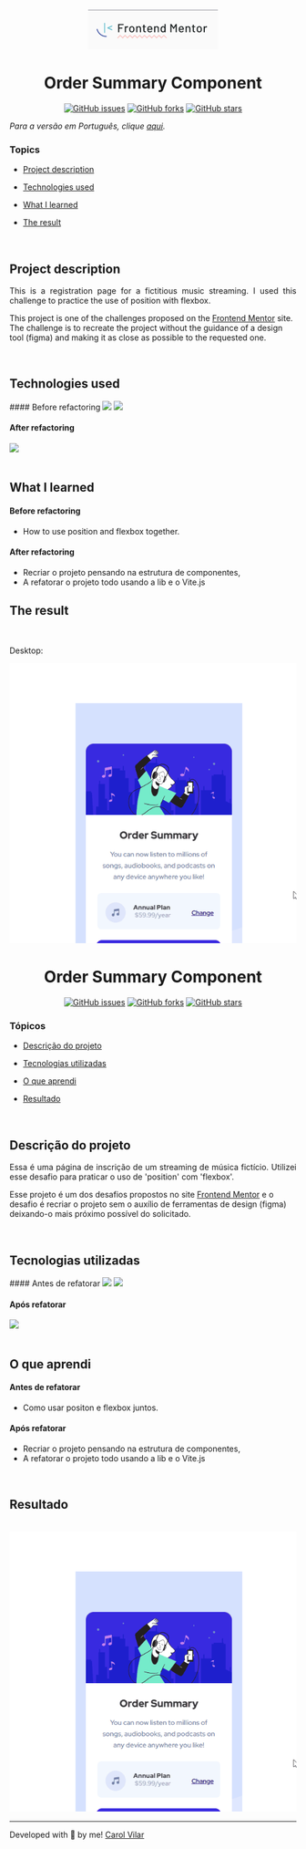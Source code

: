 <div align='center'> <img src="./src/assets/img/ReadmeImages/frontend-mentor.png" alt="the frontend mentor challenge site logo"> </div>

<h1 align='center'> Order Summary Component </h1>

<div align='center'>
   <a href="https://github.com/Caroline-Barbosa-Vilar/order-summary-component/issues"><img alt="GitHub issues" src="https://img.shields.io/github/issues/Caroline-Barbosa-Vilar/order-summary-component"></a>
   <a href="https://github.com/Caroline-Barbosa-Vilar/order-summary-component/network"><img alt="GitHub forks" src="https://img.shields.io/github/forks/Caroline-Barbosa-Vilar/order-summary-component"></a>
   <a href="https://github.com/Caroline-Barbosa-Vilar/order-summary-component/stargazers"><img alt="GitHub stars" src="https://img.shields.io/github/stars/Caroline-Barbosa-Vilar/order-summary-component"></a>
</div>

_Para a versão em Português, clique [aqui](#portuguese)._ 

### Topics

- [Project description](#project-description)

- [Technologies used](#technologies-used)

- [What I learned](#what-I-learned)

- [The result](#the-result)

<br>

## Project description

<p align="justify">
This is a registration page for a fictitious music streaming. I used this challenge to practice the use of position with flexbox.

This project is one of the challenges proposed on the [Frontend Mentor](https://www.frontendmentor.io/home) site. The challenge is to recreate the project without the guidance of a design tool (figma) and making it as close as possible to the requested one. 
</p>

<br>

## Technologies used

<div>
   #### Before refactoring
  <img src="https://img.shields.io/badge/HTML5-E34F26?style=for-the-badge&logo=html5&logoColor=white">
  <img src="https://img.shields.io/badge/CSS3-1572B6?style=for-the-badge&logo=css3&logoColor=white">
   
   #### After refactoring
   <img src="https://img.shields.io/badge/REACT-E34F26?style=for-the-badge&logo=react&logoColor=white">
</div>

<br>

## What I learned

 #### Before refactoring
- How to use position and flexbox together.

#### After refactoring
- Recriar o projeto pensando na estrutura de componentes,
- A refatorar o projeto todo usando a lib e o Vite.js

## The result

<br>

Desktop:

<img src="./src/assets/img/ReadmeImages/order-summary-desktop-screen.gif" alt="desktop screen gif">

<br>

<div id="portuguese">


<h1 align='center'> Order Summary Component </h1>


<div align='center'>
   <a href="https://github.com/Caroline-Barbosa-Vilar/order-summary-component/issues"><img alt="GitHub issues" src="https://img.shields.io/github/issues/Caroline-Barbosa-Vilar/order-summary-component"></a>
   <a href="https://github.com/Caroline-Barbosa-Vilar/order-summary-component/network"><img alt="GitHub forks" src="https://img.shields.io/github/forks/Caroline-Barbosa-Vilar/order-summary-component"></a>
   <a href="https://github.com/Caroline-Barbosa-Vilar/order-summary-component/stargazers"><img alt="GitHub stars" src="https://img.shields.io/github/stars/Caroline-Barbosa-Vilar/order-summary-component"></a>
</div>


### Tópicos 

- [Descrição do projeto](#descrição-do-projeto)

- [Tecnologias utilizadas](#tecnologias-utilizadas)

- [O que aprendi](#o-que-aprendi)

- [Resultado](#resultado)

<br>

## Descrição do projeto 

<p align="justify">
Essa é uma página de inscrição de um streaming de música fictício. Utilizei esse desafio para praticar o uso de 'position' com 'flexbox'.

Esse projeto é um dos desafios propostos no site [Frontend Mentor](https://www.frontendmentor.io/home) e o desafio é recriar o projeto sem o auxílio de ferramentas de design (figma) deixando-o mais próximo possível do solicitado. 
</p>

<br>

## Tecnologias utilizadas

<div>
   #### Antes de refatorar
  <img src="https://img.shields.io/badge/HTML5-E34F26?style=for-the-badge&logo=html5&logoColor=white">
  <img src="https://img.shields.io/badge/CSS3-1572B6?style=for-the-badge&logo=css3&logoColor=white">
   
   #### Após refatorar
   <img src="https://img.shields.io/badge/REACT-E34F26?style=for-the-badge&logo=react&logoColor=white">
</div>

<br>

## O que aprendi

#### Antes de refatorar   
- Como usar positon e flexbox juntos.
   
#### Após refatorar
- Recriar o projeto pensando na estrutura de componentes,
- A refatorar o projeto todo usando a lib e o Vite.js
   
<br>

## Resultado

<br>

<img src="./src/assets/img/ReadmeImages/order-summary-desktop-screen.gif" alt="desktop screen gif">

<br>
<hr>

Developed with 🧡 by me!  [Carol Vilar](https://www.linkedin.com/in/carolinebarbosavilar/)
